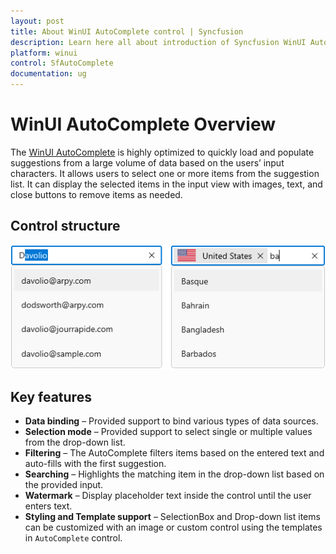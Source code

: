 ```yaml
---
layout: post
title: About WinUI AutoComplete control | Syncfusion
description: Learn here all about introduction of Syncfusion WinUI AutoComplete (multi-select AutoComplete) control, its features, and more.
platform: winui
control: SfAutoComplete
documentation: ug
---
```


# WinUI AutoComplete Overview

The [WinUI AutoComplete](https://help.syncfusion.com/cr/winui/Syncfusion.UI.Xaml.Editors.SfAutoComplete.html) is highly optimized to quickly load and populate suggestions from a large volume of data based on the users’ input characters. It allows users to select one or more items from the suggestion list. It can display the selected items in the input view with images, text, and close buttons to remove items as needed.

## Control structure

![WinUI AutoComplete structure](Overview_images/winui-autocomplete-control.png)

## Key features

* **Data binding** – Provided support to bind various types of data sources.
* **Selection mode** – Provided support to select single or multiple values from the drop-down list.
* **Filtering** – The AutoComplete filters items based on the entered text and auto-fills with the first suggestion.
* **Searching** – Highlights the matching item in the drop-down list based on the provided input. 
* **Watermark** – Display placeholder text inside the control until the user enters text.
* **Styling and Template support** – SelectionBox and Drop-down list items can be customized with an image or custom control using the templates in `AutoComplete` control.
